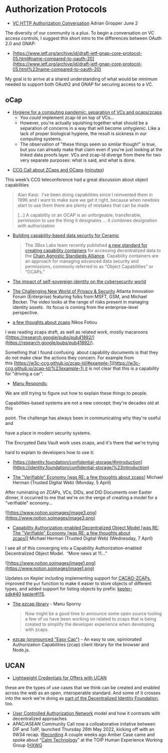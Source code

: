 # Authorization Protocols

* [VC HTTP Authorization Conversation](https://lists.w3.org/Archives/Public/public-credentials/2021Jun/0009.html) Adrian Gropper June 2

The diversity of our community is a plus. To begin a conversation on VC access controls, I suggest this short intro to the differences between OAuth 2.0 and GNAP:

* [https://www.ietf.org/archive/id/draft-ietf-gnap-core-protocol-05.html#name-compared-to-oauth-20](https://www.ietf.org/archive/id/draft-ietf-gnap-core-protocol-05.html%23name-compared-to-oauth-20)

My goal is to arrive at a shared understanding of what would be minimum needed to support both OAuth2 and GNAP for securing access to a VC.


## oCap
- [Hygiene for a computing pandemic: separation of VCs and ocaps/zcaps](https://lists.w3.org/Archives/Public/public-credentials/2020Dec/0028.html)
    - You *could* implement zcap-ld on top of VCs…
    - However, you're actually squishing together what should be a separation of concerns in a way that will become *unhygienic*. Like a lack of proper biological hygiene, the result is sickness in our computing systems.
    - The observation of "these things seem so similar though!" is true, but you can already make that claim even if you're just looking at the linked data proofs layer. VCs and zcap-ld diverge from there for two very separate purposes: what is said, and what is done.
* [CCG Call about ZCaps and OCaps](https://w3c-ccg.github.io/meetings/2021-01-13/audio.ogg) ([minutes](https://w3c-ccg.github.io/meetings/2021-01-13/))

This week’s CCG teleconference had a great discussion about object capabilities

> Alan Karp:  I've been doing capabilities since I reinvented them in 1996 and I want to make sure we get it right, because when newbies start to use them there are plenty of mistakes that can be made
> 
> [...]
> A capability or an OCAP is an unforgeable, transferable, permission to use the thing it designates ... it combines designation with authorization

* [Building capability-based data security for Ceramic](https://blog.ceramic.network/capability-based-data-security-on-ceramic/)
  > The 3Box Labs team recently published [a new standard for creating capability containers](https://github.com/ChainAgnostic/CAIPs/pull/74) for accessing decentralized data to the [Chain Agnostic Standards Alliance](https://github.com/ChainAgnostic/CASA). Capability containers are an approach for managing advanced data security and permissions, commonly referred to as “Object Capabilities” or “OCAPs.”
- [The impact of self-sovereign identity on the cybersecurity world](https://blog.avast.com/impact-of-self-sovereign-identity-on-cybersecurity)
* [The Challenging New World of Privacy & Security](https://youtu.be/JmlvOKg_dS4?t=780) Atlanta Innovation Forum (Enterprise)
featuring folks from MSFT, GSM, and Michael Becker. The video looks at the range of risks present in managing identity assets.  Its focus is coming from the enterprise-level perspective. 

* [a few thoughts about zcaps](https://lists.w3.org/Archives/Public/public-credentials/2021Apr/0036.html) Nikos Fotiou

I was reading zcaps draft, as well as related work, mostly macaroons ([https://research.google/pubs/pub41892/](https://research.google/pubs/pub41892/).

Something that I found confusing  about capability documents is that they do not make clear the actions they concern. For example from this [](https://w3c-ccg.github.io/zcap-ld/%23example-1)[https://w3c-ccg.github.io/zcap-ld/#example-1](https://w3c-ccg.github.io/zcap-ld/%23example-1) it is not clear that this is a capability for "driving a car".

* [Manu Responds:](https://lists.w3.org/Archives/Public/public-credentials/2021Apr/0037.html)

We are still trying to figure out how to explain these things to people.

Capabilities-based systems are not a new concept; they're decades old at this

point. The challenge has always been in communicating why they're useful and

have a place in modern security systems.

The Encrypted Data Vault work uses zcaps, and it's there that we're trying

hard to explain to developers how to use it:

* [https://identity.foundation/confidential-storage/#introduction](https://identity.foundation/confidential-storage/%23introduction)

* [The "Verifiable" Economy [was RE: a few thoughts about zcaps]](https://lists.w3.org/Archives/Public/public-credentials/2021Apr/0047.html) Michael Herman (Trusted Digital Web) (Monday, 5 April)

After ruminating on ZCAPs, VCs, DIDs, and DID Documents over Easter dinner, it occurred to me that we're on the verge of creating a model for a "verifiable" economy...

![https://www.notion.soimages/image3.png](https://www.notion.soimages/image3.png)

* [Capability Authorization-enabled Decentralized Object Model [was RE: The "Verifiable" Economy [was RE: a few thoughts about zcaps]]](https://lists.w3.org/Archives/Public/public-credentials/2021Apr/0062.html) Michael Herman (Trusted Digital Web) (Wednesday, 7 April)

I see all of this converging into a Capability Authorization-enabled Decentralized Object Model.  “More news at 11…”

![https://www.notion.soimages/image1.png](https://www.notion.soimages/image1.png)

Updates on Kepler including implementing support for [CACAO-ZCAPs](https://github.com/spruceid/cacao-zcap), improved the `put` function to make it easier to store objects of different types, and added support for listing objects by prefix: [kepler-sdk#40](https://github.com/spruceid/kepler-sdk/pull/40) [kepler#115](https://github.com/spruceid/kepler/pull/115).

* [The ezcap library](https://lists.w3.org/Archives/Public/public-credentials/2021Apr/0038.html) - Manu Sporny
  > Now might be a good time to announce some open source tooling a few of us have been working on related to zcaps that is being created to simplify the developer experience when developing with zcaps.
* [ezcap (pronounced "Easy Cap")](https://github.com/digitalbazaar/ezcap) - An easy to use, opinionated Authorization Capabilities (zcap) client library for the browser and Node.js.

## UCAN

* [Lightweight Credentials for Offers with UCAN](https://blog.fission.codes/lightweight-credentials-ucan/)

these are the types of use cases that we think can be created and enabled across the web as an open, interoperable standard. And some of it crosses into the work we're doing as [part of the Decentralized Identity Foundation](https://blog.fission.codes/fission-demo-day-may-2021/), too.

- [User Controlled Authorization Network](https://github.com/ucan-wg/spec/) model and how it contrasts with decentralized approaches
- APAC/ASEAN Community Call now a colloaborative initative between DIF and ToIP, launched Thursday 26th May 2022, kicking off with an IIW34 recap. ([Recording](https://us02web.zoom.us/rec/share/5FW6hVoZc1kVJiFL4NNCRZg7625h-1UsC1xCY8Mb7cLXQpO2yDW566woLoA5IZA.MUVPrrNr_k3PXxDl)
A couple weeks ago Amber Case came and spoke about “[Calm Technology](https://www.youtube.com/watch?v%3DNgyfa4_NuPI)” at the TOIP Human Experience Working Group ([HXWG](https://wiki.trustoverip.org/display/HOME/Human%2BExperience%2BWorking%2BGroup)
